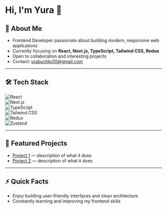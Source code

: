 # Hi, I'm Yura 👋

## 🚀 About Me  
- Frontend Developer passionate about building modern, responsive web applications  
- Currently focusing on **React, Next.js, TypeScript, Tailwind CSS, Redux**  
- Open to collaboration and interesting projects  
- Contact: [urabuchko10@gmail.com](mailto:urabuchko10@gmail.com)  

---

## 🛠 Tech Stack  
![React](https://img.shields.io/badge/React-%2320232a.svg?style=flat&logo=react&logoColor=%2361DAFB)  
![Next.js](https://img.shields.io/badge/Next.js-000000.svg?style=flat&logo=next.js&logoColor=white)  
![TypeScript](https://img.shields.io/badge/TypeScript-%23007ACC.svg?style=flat&logo=typescript&logoColor=white)  
![Tailwind CSS](https://img.shields.io/badge/Tailwind_CSS-%2338B2AC.svg?style=flat&logo=tailwind-css&logoColor=white)  
![Redux](https://img.shields.io/badge/Redux-%23593d88.svg?style=flat&logo=redux&logoColor=white)  
![Zustand](https://img.shields.io/badge/Zustand-%2320232a.svg?style=flat&logo=react&logoColor=white)  


---

## 📌 Featured Projects  
- [Project 1](#) — description of what it does  
- [Project 2](#) — description of what it does  

---

## ⚡ Quick Facts  
- Enjoy building user-friendly interfaces and clean architecture  
- Constantly learning and improving my frontend skills  
